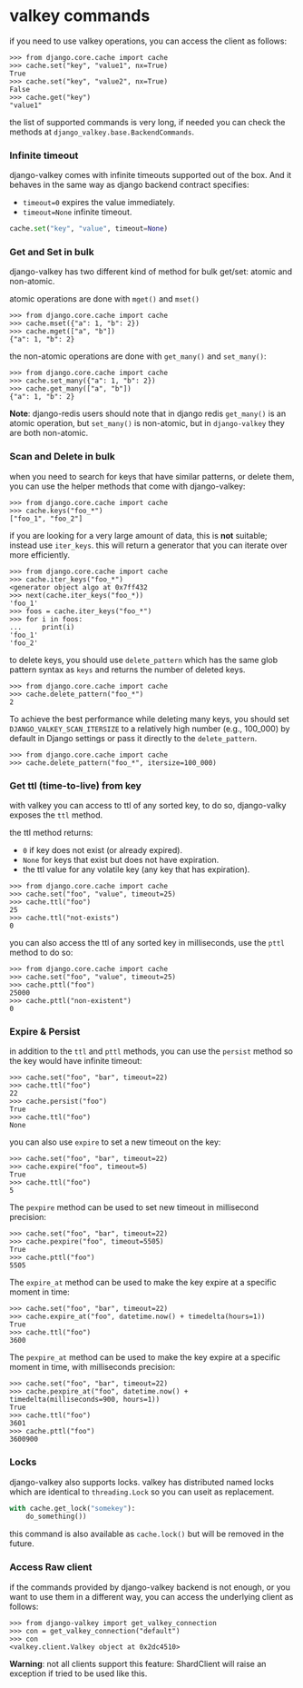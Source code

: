 # valkey commands

if you need to use valkey operations, you can access the client as follows:

```pycon
>>> from django.core.cache import cache
>>> cache.set("key", "value1", nx=True)
True
>>> cache.set("key", "value2", nx=True)
False
>>> cache.get("key")
"value1"
```

the list of supported commands is very long, if needed you can check the methods at `django_valkey.base.BackendCommands`.

### Infinite timeout

django-valkey comes with infinite timeouts supported out of the box. And it
behaves in the same way as django backend contract specifies:

- `timeout=0` expires the value immediately.
- `timeout=None` infinite timeout.

```python
cache.set("key", "value", timeout=None)
```

### Get and Set in bulk

django-valkey has two different kind of method for bulk get/set: atomic and non-atomic.

atomic operations are done with `mget()` and `mset()`

```pycon
>>> from django.core.cache import cache
>>> cache.mset({"a": 1, "b": 2})
>>> cache.mget(["a", "b"])
{"a": 1, "b": 2}
```

the non-atomic operations are done with `get_many()` and `set_many()`:

```pycon
>>> from django.core.cache import cache
>>> cache.set_many({"a": 1, "b": 2})
>>> cache.get_many(["a", "b"])
{"a": 1, "b": 2}
```

**Note**: django-redis users should note that in django redis `get_many()` is an atomic operation, but `set_many()` is non-atomic, but in `django-valkey` they are both non-atomic.

### Scan and Delete in bulk

when you need to search for keys that have similar patterns, or delete them, you can use the helper methods that come with django-valkey:

```pycon
>>> from django.core.cache import cache
>>> cache.keys("foo_*")
["foo_1", "foo_2"]
```

if you are looking for a very large amount of data, this is **not** suitable; instead use `iter_keys`.
this will return a generator that you can iterate over more efficiently.

```pycon
>>> from django.core.cache import cache
>>> cache.iter_keys("foo_*")
<generator object algo at 0x7ff432
>>> next(cache.iter_keys("foo_*))
'foo_1'
>>> foos = cache.iter_keys("foo_*")
>>> for i in foos:
...     print(i)
'foo_1'
'foo_2'
```

to delete keys, you should use `delete_pattern` which has the same glob pattern syntax as `keys` and returns the number of deleted keys.

```pycon
>>> from django.core.cache import cache
>>> cache.delete_pattern("foo_*")
2
```

To achieve the best performance while deleting many keys, you should set `DJANGO_VALKEY_SCAN_ITERSIZE` to a relatively
high number (e.g., 100_000) by default in Django settings or pass it directly to the `delete_pattern`.

```pycon
>>> from django.core.cache import cache
>>> cache.delete_pattern("foo_*", itersize=100_000)
```

### Get ttl (time-to-live) from key

with valkey you can access to ttl of any sorted key, to do so, django-valky exposes the `ttl` method.

the ttl method returns:

- `0` if key does not exist (or already expired).
- `None` for keys that exist but does not have expiration.
- the ttl value for any volatile key (any key that has expiration).

```pycon
>>> from django.core.cache import cache
>>> cache.set("foo", "value", timeout=25)
>>> cache.ttl("foo")
25
>>> cache.ttl("not-exists")
0
```

you can also access the ttl of any sorted key in milliseconds, use the `pttl` method to do so:

```pycon
>>> from django.core.cache import cache
>>> cache.set("foo", "value", timeout=25)
>>> cache.pttl("foo")
25000
>>> cache.pttl("non-existent")
0
```

### Expire & Persist

in addition to the `ttl` and `pttl` methods, you can use the `persist` method so the key would have infinite timeout:

```pycon
>>> cache.set("foo", "bar", timeout=22)
>>> cache.ttl("foo")
22
>>> cache.persist("foo")
True
>>> cache.ttl("foo")
None
```

you can also use `expire` to set a new timeout on the key:

```pycon
>>> cache.set("foo", "bar", timeout=22)
>>> cache.expire("foo", timeout=5)
True
>>> cache.ttl("foo")
5
```    

The `pexpire` method can be used to set new timeout in millisecond precision:


```pycon
>>> cache.set("foo", "bar", timeout=22)
>>> cache.pexpire("foo", timeout=5505)
True
>>> cache.pttl("foo")
5505
```

The `expire_at` method can be used to make the key expire at a specific moment in time:

```pycon
>>> cache.set("foo", "bar", timeout=22)
>>> cache.expire_at("foo", datetime.now() + timedelta(hours=1))
True
>>> cache.ttl("foo")
3600
```

The `pexpire_at` method can be used to make the key expire at a specific moment in time, with milliseconds precision:

```pycon
>>> cache.set("foo", "bar", timeout=22)
>>> cache.pexpire_at("foo", datetime.now() + timedelta(milliseconds=900, hours=1))
True
>>> cache.ttl("foo")
3601
>>> cache.pttl("foo")
3600900
```

### Locks

django-valkey also supports locks.
valkey has distributed named locks which are identical to `threading.Lock` so you can useit as replacement.

```python
with cache.get_lock("somekey"):
    do_something())
```

this command is also available as `cache.lock()` but will be removed in the future.

### Access Raw client

if the commands provided by django-valkey backend is not enough, or you want to use them in a different way, you can access the underlying client as follows:

```pycon
>>> from django-valkey import get_valkey_connection
>>> con = get_valkey_connection("default")
>>> con
<valkey.client.Valkey object at 0x2dc4510>
```

**Warning**: not all clients support this feature:
ShardClient will raise an exception if tried to be used like this.
